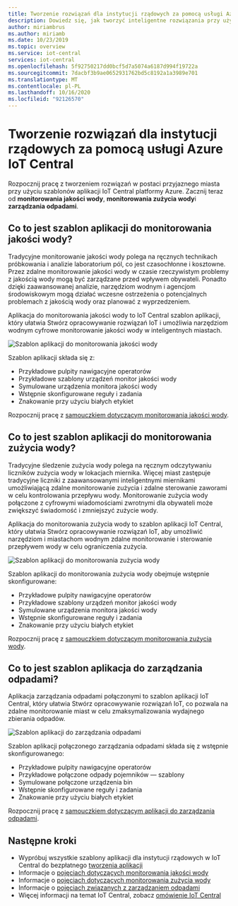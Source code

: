```yaml
---
title: Tworzenie rozwiązań dla instytucji rządowych za pomocą usługi Azure IoT Central
description: Dowiedz się, jak tworzyć inteligentne rozwiązania przy użyciu szablonów aplikacji platformy Azure IoT Central.
author: miriambrus
ms.author: miriamb
ms.date: 10/23/2019
ms.topic: overview
ms.service: iot-central
services: iot-central
ms.openlocfilehash: 5f92750217dd0bcf5d7a5074a6187d994f19722a
ms.sourcegitcommit: 7dacbf3b9ae0652931762bd5c8192a1a3989e701
ms.translationtype: MT
ms.contentlocale: pl-PL
ms.lasthandoff: 10/16/2020
ms.locfileid: "92126570"
---
```

# <a name="building-government-solutions-with-azure-iot-central"></a>Tworzenie rozwiązań dla instytucji rządowych za pomocą usługi Azure IoT Central



Rozpocznij pracę z tworzeniem rozwiązań w postaci przyjaznego miasta przy użyciu szablonów aplikacji IoT Central platformy Azure. Zacznij teraz od **monitorowania jakości wody**, **monitorowania zużycia wody**i **zarządzania odpadami**.

## <a name="what-is-water-quality-monitoring-application-template"></a>Co to jest szablon aplikacji do monitorowania jakości wody?   

Tradycyjne monitorowanie jakości wody polega na ręcznych technikach próbkowania i analizie laboratorium pól, co jest czasochłonne i kosztowne. Przez zdalne monitorowanie jakości wody w czasie rzeczywistym problemy z jakością wody mogą być zarządzane przed wpływem obywateli. Ponadto dzięki zaawansowanej analizie, narzędziom wodnym i agencjom środowiskowym mogą działać wczesne ostrzeżenia o potencjalnych problemach z jakością wody oraz planować z wyprzedzeniem.  

Aplikacja do monitorowania jakości wody to IoT Central szablon aplikacji, który ułatwia Stwórz opracowywanie rozwiązań IoT i umożliwia narzędziom wodnym cyfrowe monitorowanie jakości wody w inteligentnych miastach. 

![Szablon aplikacji do monitorowania jakości wody](./media/overview-iotcentral-government/waterqualitymonitoring-dashboard-full.png)

Szablon aplikacji składa się z:
* Przykładowe pulpity nawigacyjne operatorów
* Przykładowe szablony urządzeń monitor jakości wody
* Symulowane urządzenia monitora jakości wody
* Wstępnie skonfigurowane reguły i zadania
* Znakowanie przy użyciu białych etykiet 

Rozpocznij pracę z [samouczkiem dotyczącym monitorowania jakości wody](./tutorial-water-quality-monitoring.md).


## <a name="what-is-water-consumption-monitoring-application-template"></a>Co to jest szablon aplikacji do monitorowania zużycia wody? 

Tradycyjne śledzenie zużycia wody polega na ręcznym odczytywaniu liczników zużycia wody w lokacjach miernika. Więcej miast zastępuje tradycyjne liczniki z zaawansowanymi inteligentnymi miernikami umożliwiającą zdalne monitorowanie zużycia i zdalne sterowanie zaworami w celu kontrolowania przepływu wody. Monitorowanie zużycia wody połączone z cyfrowymi wiadomościami zwrotnymi dla obywateli może zwiększyć świadomość i zmniejszyć zużycie wody. 


Aplikacja do monitorowania zużycia wody to szablon aplikacji IoT Central, który ułatwia Stwórz opracowywanie rozwiązań IoT, aby umożliwić narzędziom i miastachom wodnym zdalne monitorowanie i sterowanie przepływem wody w celu ograniczenia zużycia. 

  ![Szablon aplikacji do monitorowania zużycia wody](./media/overview-iotcentral-government/waterconsumptionmonitoring-dashboardfull.png)

Szablon aplikacji do monitorowania zużycia wody obejmuje wstępnie skonfigurowane:
* Przykładowe pulpity nawigacyjne operatorów
* Przykładowe szablony urządzeń monitor jakości wody
* Symulowane urządzenia monitora jakości wody
* Wstępnie skonfigurowane reguły i zadania
* Znakowanie przy użyciu białych etykiet 

 Rozpocznij pracę z [samouczkiem dotyczącym monitorowania zużycia wody](./tutorial-water-consumption-monitoring.md).

## <a name="what-is-connected-waste-management-application-template"></a>Co to jest szablon aplikacja do zarządzania odpadami? 

Aplikacja zarządzania odpadami połączonymi to szablon aplikacji IoT Central, który ułatwia Stwórz opracowywanie rozwiązań IoT, co pozwala na zdalne monitorowanie miast w celu zmaksymalizowania wydajnego zbierania odpadów. 

![Szablon aplikacji do zarządzania odpadami](media/overview-iotcentral-government/connectedwastemanagement-dashboard.png) 


Szablon aplikacji połączonego zarządzania odpadami składa się z wstępnie skonfigurowanego:
* Przykładowe pulpity nawigacyjne operatorów
* Przykładowe połączone odpady pojemników — szablony
* Symulowane połączone urządzenia bin
* Wstępnie skonfigurowane reguły i zadania
* Znakowanie przy użyciu białych etykiet 

Rozpocznij pracę z [samouczkiem dotyczącym aplikacji do zarządzania odpadami](./tutorial-connected-waste-management.md).

## <a name="next-steps"></a>Następne kroki

* Wypróbuj wszystkie szablony aplikacji dla instytucji rządowych w IoT Central do bezpłatnego [tworzenia aplikacji](https://apps.azureiotcentral.com/build/government)
* Informacje o [pojęciach dotyczących monitorowania jakości wody](./concepts-waterqualitymonitoring-architecture.md)
* Informacje o [pojęciach dotyczących monitorowania zużycia wody](./concepts-waterconsumptionmonitoring-architecture.md)
* Informacje o [pojęciach związanych z zarządzaniem odpadami](./concepts-connectedwastemanagement-architecture.md)  
* Więcej informacji na temat IoT Central, zobacz [omówienie IoT Central](../core/overview-iot-central.md)